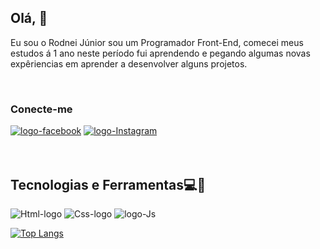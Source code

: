 ## Olá, 👋

<p>Eu sou o Rodnei Júnior sou um Programador Front-End, comecei meus estudos á 1 ano neste período fui aprendendo e pegando algumas novas expêriencias em aprender a desenvolver alguns projetos. <p/>
<br>
<h3>Conecte-me</h3>
<a href="https://www.facebook.com/rodiney.junior.3/"><img src="https://img.shields.io/badge/Facebook-1877F2?style=for-the-badge&logo=facebook&logoColor=white" alt="logo-facebook" /></a>
<a href="https://www.instagram.com/rodineyjunior3/"><img src="https://img.shields.io/badge/Instagram-E4405F?style=for-the-badge&logo=instagram&logoColor=white" alt="logo-Instagram" /></a>
<br>
<br>
<br>
<h2>Tecnologias e Ferramentas💻🔧</h2>
 <img src="https://img.shields.io/badge/HTML5-E34F26?style=for-the-badge&logo=html5&logoColor=white" alt="Html-logo"/>
 <img src="https://img.shields.io/badge/CSS3-1572B6?style=for-the-badge&logo=css3&logoColor=white" alt="Css-logo" />
 <img src="https://img.shields.io/badge/JavaScript-323330?style=for-the-badge&logo=javascript&logoColor=F7DF1E" alt="logo-Js" />
 <img src="https://img.shields.io/badge/React-20232A?style=for-the-badge&logo=react&logoColor=61DAFB" alt=""logo-react" />


[![Top Langs](https://github-readme-stats.vercel.app/api/top-langs/?username=rodnei1)](https://github.com/anuraghazra/github-readme-stats)

